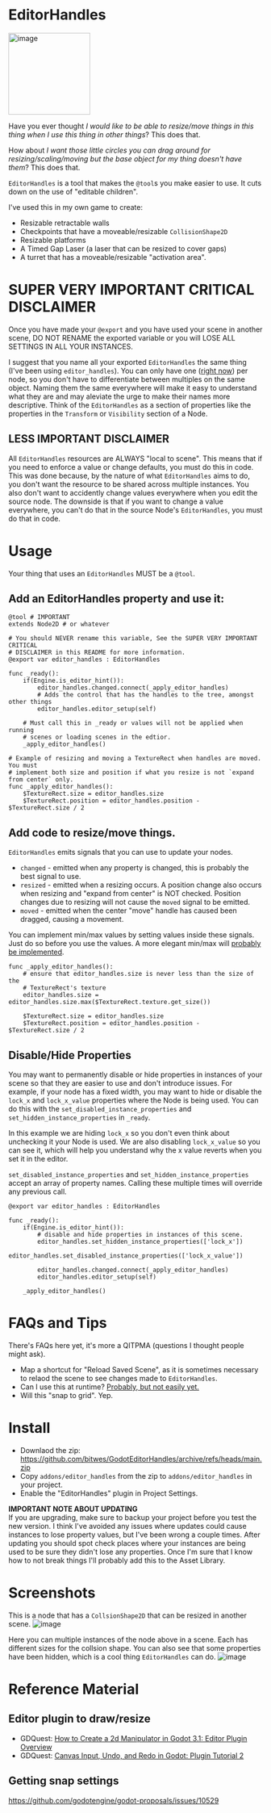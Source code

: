 # EditorHandles
<img width="162" alt="image" src="https://github.com/user-attachments/assets/cb5e0173-b8e7-435b-850f-26747a7fb58c">

Have you ever thought _I would like to be able to resize/move things in this thing when I use this thing in other things_?  This does that.

How about _I want those little circles you can drag around for resizing/scaling/moving but the base object for my thing doesn't have them_?  This does that.

`EditorHandles` is a tool that makes the `@tool`s you make easier to use.  It cuts down on the use of "editable children".

I've used this in my own game to create:
* Resizable retractable walls
* Checkpoints that have a moveable/resizable `CollisionShape2D`
* Resizable platforms
* A Timed Gap Laser (a laser that can be resized to cover gaps)
* A turret that has a moveable/resizable "activation area".

# SUPER VERY IMPORTANT CRITICAL DISCLAIMER
Once you have made your `@export` and you have used your scene in another scene, DO NOT RENAME the exported variable or you will LOSE ALL SETTINGS IN ALL YOUR INSTANCES.

I suggest that you name all your exported `EditorHandles` the same thing (I've been using `editor_handles`).  You can only have one ([right now](https://github.com/bitwes/GodotEditorHandles/issues/19)) per node, so you don't have to differentiate between multiples on the same object.  Naming them the same everywhere will make it easy to understand what they are and may aleviate the urge to make their names more descriptive.  Think of the `EditorHandles` as a section of properties like the properties in the `Transform` or `Visibility` section of a Node.


## LESS IMPORTANT DISCLAIMER
All `EditorHandles` resources are ALWAYS "local to scene".  This means that if you need to enforce a value or change defaults, you must do this in code.  This was done because, by the nature of what `EditorHandles` aims to do, you don't want the resource to be shared across multiple instances.  You also don't want to accidently change values everywhere when you edit the source node.  The downside is that if you want to change a value everywhere, you can't do that in the source Node's `EditorHandles`, you must do that in code.


# Usage
Your thing that uses an `EditorHandles` MUST be a `@tool`.

## Add an EditorHandles property and use it:
```gdscript
@tool # IMPORTANT
extends Node2D # or whatever

# You should NEVER rename this variable, See the SUPER VERY IMPORTANT CRITICAL
# DISCLAIMER in this README for more information.
@export var editor_handles : EditorHandles

func _ready():
    if(Engine.is_editor_hint()):
        editor_handles.changed.connect(_apply_editor_handles)
        # Adds the control that has the handles to the tree, amongst other things
        editor_handles.editor_setup(self)

    # Must call this in _ready or values will not be applied when running
    # scenes or loading scenes in the edtior.
    _apply_editor_handles()

# Example of resizing and moving a TextureRect when handles are moved.  You must
# implement both size and position if what you resize is not `expand from center` only.
func _apply_editor_handles():
    $TextureRect.size = editor_handles.size
    $TextureRect.position = editor_handles.position - $TextureRect.size / 2
```

## Add code to resize/move things.
`EditorHandles` emits signals that you can use to update your nodes.
* `changed` - emitted when any property is changed, this is probably the best signal to use.
* `resized` - emitted when a resizing occurs.  A position change also occurs when resizing and "expand from center" is NOT checked.  Position changes due to resizing will not cause the `moved` signal to be emitted.
* `moved` - emitted when the center "move" handle has caused been dragged, causing a movement.

You can implement min/max values by setting values inside these signals.  Just do so before you use the values.  A more elegant min/max will [probably be implemented](https://github.com/bitwes/GodotEditorHandles/issues/14).

```gdscript
func _apply_editor_handles():
    # ensure that editor_handles.size is never less than the size of the
    # TextureRect's texture
    editor_handles.size = editor_handles.size.max($TextureRect.texture.get_size())

    $TextureRect.size = editor_handles.size
    $TextureRect.position = editor_handles.position - $TextureRect.size / 2
```

## Disable/Hide Properties
You may want to permanently disable or hide properties in instances of your scene so that they are easier to use and don't introduce issues.  For example, if your node has a fixed width, you may want to hide or disable the `lock_x` and `lock_x_value` properties where the Node is being used.  You can do this with the `set_disabled_instance_properties` and `set_hidden_instance_properties` in `_ready`.

In this example we are hiding `lock_x` so you don't even think about unchecking it your Node is used.  We are also disabling `lock_x_value` so you can see it, which will help you understand why the x value reverts when you set it in the editor.

`set_disabled_instance_properties` and `set_hidden_instance_properties` accept an array of property names.  Calling these multiple times will override any previous call.
```gdscript
@export var editor_handles : EditorHandles

func _ready():
    if(Engine.is_editor_hint()):
        # disable and hide properties in instances of this scene.
        editor_handles.set_hidden_instance_properties(['lock_x'])
        editor_handles.set_disabled_instance_properties(['lock_x_value'])

        editor_handles.changed.connect(_apply_editor_handles)
        editor_handles.editor_setup(self)

    _apply_editor_handles()

```

# FAQs and Tips
There's FAQs here yet, it's more a QITPMA (questions I thought people might ask).
* Map a shortcut for "Reload Saved Scene", as it is sometimes necessary to relaod the scene to see changes made to `EditorHandles`.
* Can I use this at runtime?  [Probably, but not easily yet.](https://github.com/bitwes/GodotEditorHandles/issues/13)
* Will this "snap to grid".  Yep.


# Install
* Downlaod the zip:  https://github.com/bitwes/GodotEditorHandles/archive/refs/heads/main.zip
* Copy `addons/editor_handles` from the zip to `addons/editor_handles` in your project.
* Enable the "EditorHandles" plugin in Project Settings.


__IMPORTANT NOTE ABOUT UPDATING__<br>
If you are upgrading, make sure to backup your project before you test the new version.  I think I've avoided any issues where updates could cause instances to lose property values, but I've been wrong a couple times.  After updating you should spot check places where your instances are being used to be sure they didn't lose any properties.  Once I'm sure that I know how to not break things I'll probably add this to the Asset Library.

# Screenshots
This is a node that has a `CollsionShape2D` that can be resized in another scene.
![image](https://github.com/user-attachments/assets/46ed3027-aafb-4828-ae1a-b148c8669833)


Here you can multiple instances of the node above in a scene.  Each has different sizes for the collsion shape.  You can also see that some properties have been hidden, which is a cool thing `EditorHandles` can do.
![image](https://github.com/user-attachments/assets/c88c24ca-cea3-4ca7-baa2-ec57a9be4180)






# Reference Material
## Editor plugin to draw/resize
* GDQuest:   [How to Create a 2d Manipulator in Godot 3.1: Editor Plugin Overview](https://www.youtube.com/watch?v=H6TfKYtuM9U)
* GDQuest:  [Canvas Input, Undo, and Redo in Godot: Plugin Tutorial 2](https://www.youtube.com/watch?v=RDx5B_AzkPI)

## Getting snap settings
https://github.com/godotengine/godot-proposals/issues/10529
